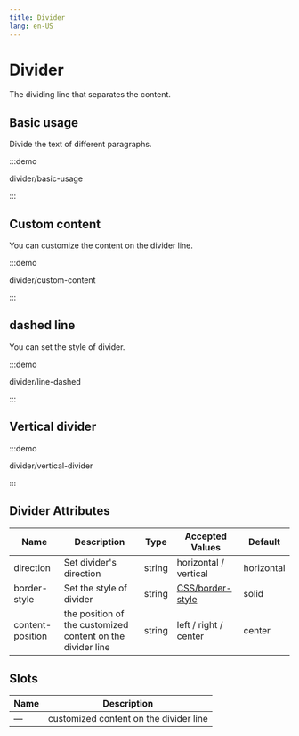 ```yaml
---
title: Divider
lang: en-US
---
```


# Divider

The dividing line that separates the content.

## Basic usage

Divide the text of different paragraphs.

:::demo

divider/basic-usage

:::

## Custom content

You can customize the content on the divider line.

:::demo

divider/custom-content

:::

## dashed line

You can set the style of divider.

:::demo

divider/line-dashed

:::

## Vertical divider

:::demo

divider/vertical-divider

:::

## Divider Attributes

| Name             | Description                                                | Type   | Accepted Values                                                                   | Default    |
| ---------------- | ---------------------------------------------------------- | ------ | --------------------------------------------------------------------------------- | ---------- |
| direction        | Set divider's direction                                    | string | horizontal / vertical                                                             | horizontal |
| border-style     | Set the style of divider                                   | string | [CSS/border-style](https://developer.mozilla.org/zh-CN/docs/Web/CSS/border-style) | solid      |
| content-position | the position of the customized content on the divider line | string | left / right / center                                                             | center     |

## Slots

| Name | Description                            |
| ---- | -------------------------------------- |
| —    | customized content on the divider line |
